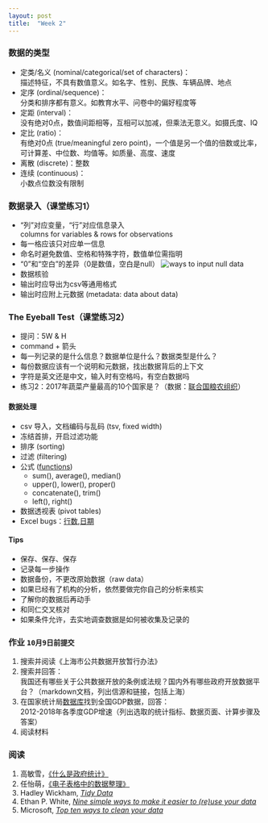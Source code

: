 ```yaml
---
layout: post
title:  "Week 2"
---
```


### 数据的类型
- 定类/名义 (nominal/categorical/set of characters)：  
描述特征，不具有数值意义。如名字、性别、民族、车辆品牌、地点
- 定序 (ordinal/sequence)：  
分类和排序都有意义。如教育水平、问卷中的偏好程度等
- 定距 (interval)：  
没有绝对0点，数值间距相等，互相可以加减，但乘法无意义。如摄氏度、IQ
- 定比 (ratio)：  
有绝对0点 (true/meaningful zero point)，一个值是另一个值的倍数或比率，可计算差、中位数、均值等。如质量、高度、速度
- 离散 (discrete)：整数
- 连续 (continuous)：  
小数点位数没有限制

### 数据录入（课堂练习1）
- “列”对应变量，“行”对应信息录入  
columns for variables & rows for observations
- 每一格应该只对应单一信息
- 命名时避免数值、空格和特殊字符，数值单位需指明
- “0”和“空白”的差异（0是数值，空白是null）
  ![ways to input null data]({{site.baseurl}}/images/null.png)
- 数据核验
- 输出时应导出为csv等通用格式
- 输出时应附上元数据 (metadata: data about data)

### The Eyeball Test（课堂练习2）
- 提问：5W & H
- command + 箭头
- 每一列记录的是什么信息？数据单位是什么？数据类型是什么？
- 每份数据应该有一个说明和元数据，找出数据背后的上下文
- 字符是英文还是中文，输入时有空格吗，有空白数据吗
- 练习2：2017年蔬菜产量最高的10个国家是？（数据：[联合国粮农组织](http://www.fao.org/faostat/zh/?#data)）

#### 数据处理
- csv 导入，文档编码与乱码 (tsv, fixed width)
- 冻结首排，开启过滤功能
- 排序 (sorting)
- 过滤 (filtering)
- 公式 ([functions][阅读5])
  - sum(), average(), median()
  - upper(), lower(), proper()
  - concatenate(), trim()
  - left(), right()
- 数据透视表 (pivot tables)
- Excel bugs：[行数](https://blog.csdn.net/zhongguomao/article/details/77737800),[日期](https://www.cnblogs.com/guogangj/p/9419453.html)

#### Tips
- 保存、保存、保存
- 记录每一步操作
- 数据备份，不更改原始数据（raw data）
- 如果已经有了机构的分析，依然要做完你自己的分析来核实
- 了解你的数据后再动手
- 和同仁交叉核对
- 如果条件允许，去实地调查数据是如何被收集及记录的

### 作业 `10月9日前提交`
1. 搜索并阅读《上海市公共数据开放暂行办法》
2. 搜索并回答：  
我国还有哪些关于公共数据开放的条例或法规？国内外有哪些政府开放数据平台？（markdown文档，列出信源和链接，包括上海）
3. 在国家统计局[数据库](http://data.stats.gov.cn/index.htm)找到全国GDP数据，回答：  
2012-2018年各季度GDP增速（列出选取的统计指标、数据页面、计算步骤及答案）
4. 阅读材料

### 阅读
1. 高敏雪，[《什么是政府统计》](https://cosx.org/2019/08/what-is-gov-stats/)
2. 任怡萌，[《电子表格中的数据整理》](https://cosx.org/2018/07/data-organization-in-spreadsheets/)
3. Hadley Wickham, [_Tidy Data_](https://www.jstatsoft.org/article/view/v059i10)
4. Ethan P. White, [_Nine simple ways to make it easier to (re)use your data_](https://peerj.com/preprints/7/)
5. Microsoft, [_Top ten ways to clean your data_](https://support.office.com/en-us/article/Top-ten-ways-to-clean-your-data-2844b620-677c-47a7-ac3e-c2e157d1db19)

[阅读5]: https://support.office.com/en-us/article/Top-ten-ways-to-clean-your-data-2844b620-677c-47a7-ac3e-c2e157d1db19 "Top ten ways to clean your data"
